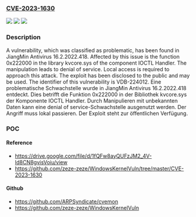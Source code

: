 ### [CVE-2023-1630](https://cve.mitre.org/cgi-bin/cvename.cgi?name=CVE-2023-1630)
![](https://img.shields.io/static/v1?label=Product&message=Antivirus&color=blue)
![](https://img.shields.io/static/v1?label=Version&message=16.2.2022.418%20&color=brightgreen)
![](https://img.shields.io/static/v1?label=Vulnerability&message=CWE-404%20Denial%20of%20Service&color=brightgreen)

### Description

A vulnerability, which was classified as problematic, has been found in JiangMin Antivirus 16.2.2022.418. Affected by this issue is the function 0x222000 in the library kvcore.sys of the component IOCTL Handler. The manipulation leads to denial of service. Local access is required to approach this attack. The exploit has been disclosed to the public and may be used. The identifier of this vulnerability is VDB-224012.
Eine problematische Schwachstelle wurde in JiangMin Antivirus 16.2.2022.418 entdeckt. Dies betrifft die Funktion 0x222000 in der Bibliothek kvcore.sys der Komponente IOCTL Handler. Durch Manipulieren mit unbekannten Daten kann eine denial of service-Schwachstelle ausgenutzt werden. Der Angriff muss lokal passieren. Der Exploit steht zur öffentlichen Verfügung.

### POC

#### Reference
- https://drive.google.com/file/d/1fQFw8ayQUFzJM2_4V-ld8CN8gvisVoiu/view
- https://github.com/zeze-zeze/WindowsKernelVuln/tree/master/CVE-2023-1630

#### Github
- https://github.com/ARPSyndicate/cvemon
- https://github.com/zeze-zeze/WindowsKernelVuln

